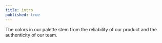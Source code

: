 ```yaml
---
title: intro
published: true
---
```


The colors in our palette stem from the reliability of our product and the authenticity of our team.
